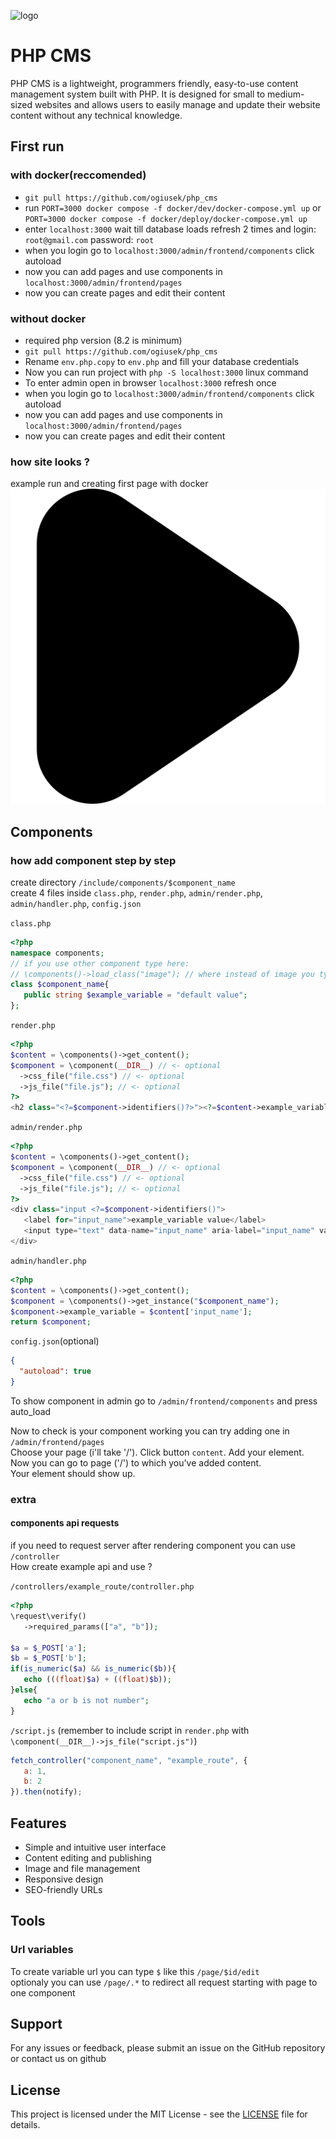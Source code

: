 ![logo](https://www.svgrepo.com/show/353613/craftcms.svg)
# PHP CMS

PHP CMS is a lightweight, programmers friendly, easy-to-use content management system built with PHP. It is designed for small to medium-sized websites and allows users to easily manage and update their website content without any technical knowledge.

## First run
### with docker(reccomended)
- `git pull https://github.com/ogiusek/php_cms`
- run `PORT=3000 docker compose -f docker/dev/docker-compose.yml up` or `PORT=3000 docker compose -f docker/deploy/docker-compose.yml up`
- enter `localhost:3000` wait till database loads refresh 2 times and login: `root@gmail.com` password: `root` 
- when you login go to `localhost:3000/admin/frontend/components` click autoload
- now you can add pages and use components in `localhost:3000/admin/frontend/pages`
- now you can create pages and edit their content

### without docker
- required php version (8.2 is minimum)
- `git pull https://github.com/ogiusek/php_cms`
- Rename `env.php.copy` to `env.php` and fill your database credentials
- Now you can run project with `php -S localhost:3000` linux command
- To enter admin open in browser `localhost:3000` refresh once
- when you login go to `localhost:3000/admin/frontend/components` click autoload
- now you can add pages and use components in `localhost:3000/admin/frontend/pages`
- now you can create pages and edit their content

### how site looks ?
example run and creating first page with docker
[![video preview](./readme/play.svg)](./readme/cms-first-run.webm)

## Components
### how add component step by step
create directory `/include/components/$component_name`\
create 4 files inside `class.php`, `render.php`, `admin/render.php`, `admin/handler.php`, `config.json`

`class.php`
```php
<?php
namespace components;
// if you use other component type here:
// \components()->load_class("image"); // where instead of image you type required class
class $component_name{
   public string $example_variable = "default value";
};
```

`render.php`
```php
<?php
$content = \components()->get_content();
$component = \component(__DIR__) // <- optional
  ->css_file("file.css") // <- optional
  ->js_file("file.js"); // <- optional
?>
<h2 class="<?=$component->identifiers()?>"><?=$content->example_variable?></h2>
```

`admin/render.php`
```php
<?php
$content = \components()->get_content();
$component = \component(__DIR__) // <- optional
  ->css_file("file.css") // <- optional
  ->js_file("file.js"); // <- optional
?>
<div class="input <?=$component->identifiers()">
   <label for="input_name">example_variable value</label>
   <input type="text" data-name="input_name" aria-label="input_name" value="<?=$content->example_variable?>">
</div>
```

`admin/handler.php`
```php
<?php
$content = \components()->get_content();
$component = \components()->get_instance("$component_name");
$component->example_variable = $content['input_name'];
return $component;
```

`config.json`(optional)
```json
{
  "autoload": true
}
```

To show component in admin go to `/admin/frontend/components` and press auto_load

Now to check is your component working you can try adding one in `/admin/frontend/pages`\
Choose your page (i'll take '/'). Click button `content`. Add your element.\
Now you can go to page ('/') to which you've added content.\
Your element should show up. 

### extra

#### components api requests
if you need to request server after rendering component you can use `/controller`\
How create example api and use ?

`/controllers/example_route/controller.php`
```php
<?php
\request\verify()
   ->required_params(["a", "b"]);

$a = $_POST['a'];
$b = $_POST['b'];
if(is_numeric($a) && is_numeric($b)){
   echo (((float)$a) + ((float)$b));
}else{
   echo "a or b is not number";
}
```

`/script.js` (remember to include script in `render.php` with `\component(__DIR__)->js_file("script.js")`)
```js
fetch_controller("component_name", "example_route", {
   a: 1,
   b: 2
}).then(notify);
```

## Features
- Simple and intuitive user interface
- Content editing and publishing
- Image and file management
- Responsive design
- SEO-friendly URLs

## Tools
### Url variables
To create variable url you can type `$` like this `/page/$id/edit` \
optionaly you can use `/page/.*` to redirect all request starting with page to one component

## Support
For any issues or feedback, please submit an issue on the GitHub repository or contact us on github

## License
This project is licensed under the MIT License - see the [LICENSE](LICENSE) file for details.
